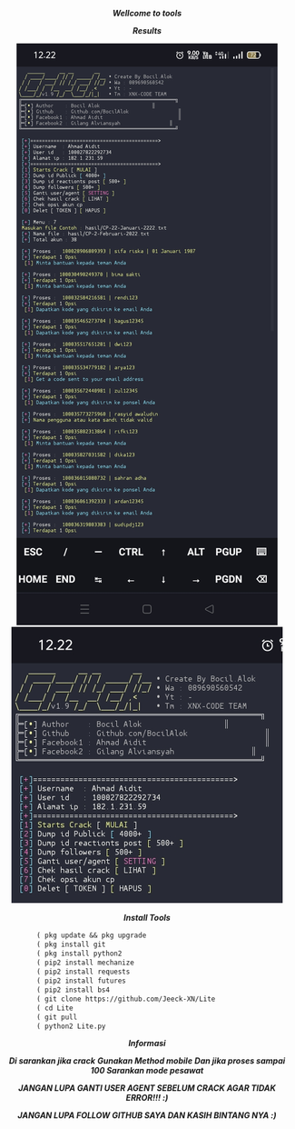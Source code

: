 <p align="center">
<i> <b> Wellcome to tools </b> </i>
</p>
<p align="center">
<i> <b>     Results </b> </i>
</p>
<p align="center">
<img src="Screenshot_2022-02-02-12-22-48-90_84d3000e3f4017145260f7618db1d683.jpg">
<img src="Screenshot_2022-02-02-12-23-18-21_84d3000e3f4017145260f7618db1d683.jpg">
</p>

<p align="center">
<i> <b>  Install Tools</b> </i>
</p>
           
           
            ( pkg update && pkg upgrade
            ( pkg install git
            ( pkg install python2
            ( pip2 install mechanize
            ( pip2 install requests
            ( pip2 install futures
            ( pip2 install bs4
            ( git clone https://github.com/Jeeck-XN/Lite
            ( cd Lite
            ( git pull
            ( python2 Lite.py
            
<p align="center">
<i> <b>  Informasi</b> </i>
</p>
<p align="center">
<i> <b>  Di sarankan jika crack</b> </i>
<i> <b>  Gunakan Method mobile</b> </i>
<i> <b>  Dan jika proses sampai 100 Sarankan mode pesawat</b> </i>
</p>

  
  <p align="center">
<i> <b>   JANGAN LUPA GANTI USER AGENT SEBELUM CRACK AGAR TIDAK ERROR!!! :) </b> </i>
</p>


  <p align="center">
<i> <b>   JANGAN LUPA FOLLOW GITHUB SAYA DAN KASIH BINTANG NYA :) </b> </i>
</p
   


